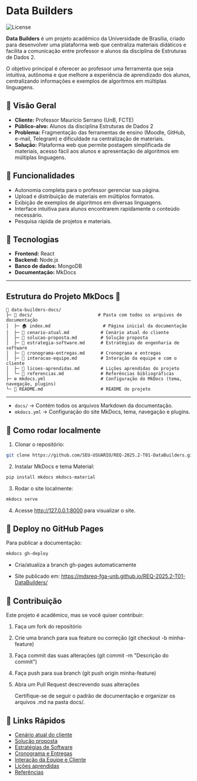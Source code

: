 # Data Builders

![License](https://img.shields.io/badge/license-MIT-green)

**Data Builders** é um projeto acadêmico da Universidade de Brasília, criado para desenvolver uma plataforma web que centraliza materiais didáticos e facilita a comunicação entre professor e alunos da disciplina de Estruturas de Dados 2.

O objetivo principal é oferecer ao professor uma ferramenta que seja intuitiva, autônoma e que melhore a experiência de aprendizado dos alunos, centralizando informações e exemplos de algoritmos em múltiplas linguagens.

## 🔹 Visão Geral

- **Cliente:** Professor Maurício Serrano (UnB, FCTE)  
- **Público-alvo:** Alunos da disciplina Estruturas de Dados 2  
- **Problema:** Fragmentação das ferramentas de ensino (Moodle, GitHub, e-mail, Telegram) e dificuldade na centralização de materiais.  
- **Solução:** Plataforma web que permite postagem simplificada de materiais, acesso fácil aos alunos e apresentação de algoritmos em múltiplas linguagens.

## 🔹 Funcionalidades

- Autonomia completa para o professor gerenciar sua página.  
- Upload e distribuição de materiais em múltiplos formatos.  
- Exibição de exemplos de algoritmos em diversas linguagens.  
- Interface intuitiva para alunos encontrarem rapidamente o conteúdo necessário.  
- Pesquisa rápida de projetos e materiais.

## 🔹 Tecnologias

- **Frontend:** React
- **Backend:** Node.js  
- **Banco de dados:** MongoDB  
- **Documentação:** MkDocs

---

## Estrutura do Projeto MkDocs 📂

```text
📁 data-builders-docs/
├─ 📁 docs/                         # Pasta com todos os arquivos de documentação
│  ├─ 🏠 index.md                    # Página inicial da documentação
│  ├─ 📄 cenario-atual.md            # Cenário atual do cliente
│  ├─ 📄 solucao-proposta.md         # Solução proposta
│  ├─ 📄 estrategia-software.md      # Estratégias de engenharia de software
│  ├─ 📄 cronograma-entregas.md      # Cronograma e entregas
│  ├─ 📄 interacao-equipe.md         # Interação da equipe e com o cliente
│  ├─ 📄 licoes-aprendidas.md        # Lições aprendidas do projeto
│  └─ 📄 referencias.md              # Referências bibliográficas
├─ ⚙️ mkdocs.yml                     # Configuração do MkDocs (tema, navegação, plugins)
└─ 📘 README.md                      # README do projeto
```
---

- `docs/` → Contém todos os arquivos Markdown da documentação.  
- `mkdocs.yml` → Configuração do site MkDocs, tema, navegação e plugins.

## 🔹 Como rodar localmente

1. Clonar o repositório:
```bash
git clone https://github.com/SEU-USUARIO/REQ-2025.2-T01-DataBuilders.git
```

2. Instalar MkDocs e tema Material:
```bash
pip install mkdocs mkdocs-material
```

3. Rodar o site localmente:
```bash 
mkdocs serve
```
4. Acesse http://127.0.0.1:8000 para visualizar o site.

## 🔹 Deploy no GitHub Pages

Para publicar a documentação:
```bash
mkdocs gh-deploy
```
- Cria/atualiza a branch gh-pages automaticamente

- Site publicado em: https://mdsreq-fga-unb.github.io/REQ-2025.2-T01-DataBuilders/

## 🔹 Contribuição

Este projeto é acadêmico, mas se você quiser contribuir:

1. Faça um fork do repositório

2. Crie uma branch para sua feature ou correção (git checkout -b minha-feature)

3. Faça commit das suas alterações (git commit -m "Descrição do commit")

4. Faça push para sua branch (git push origin minha-feature)

5. Abra um Pull Request descrevendo suas alterações

    Certifique-se de seguir o padrão de documentação e organizar os arquivos .md na pasta docs/.

## 🔹 Links Rápidos
- [Cenário atual do cliente](docs/cenario.md)
- [Solução proposta](docs/solucao.md)
- [Estratégias de Software](docs/estrategias.md)
- [Cronograma e Entregas](docs/cronograma.md)
- [Interação da Equipe e Cliente](docs/interacao.md)
- [Lições aprendidas](docs/licoes.md)
- [Referẽncias](docs/referencias.md)